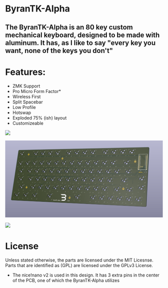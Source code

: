 # ByranTK-Alpha

## The ByranTK-Alpha is an 80 key custom mechanical keyboard, designed to be made with aluminum. It has, as I like to say "every key you want, none of the keys you don't"

# Features:
 - ZMK Support
 - Pro Micro Form Factor*
 - Wireless First
 - Split Spacebar
 - Low Profile
 - Hotswap
 - Exploded 75% (ish) layout
 - Customizeable

![](images/case.png)

![](images/pcb.png)

![](images/caseWpcb.png)

# License
Unless stated otherwise, the parts are licensed under the MIT Licesnse. Parts that are identified as (GPL) are licensed under the GPLv3 License.

* The nice!nano v2 is used in this design. It has 3 extra pins in the center of the PCB, one of which the ByranTK-Alpha utilizes
